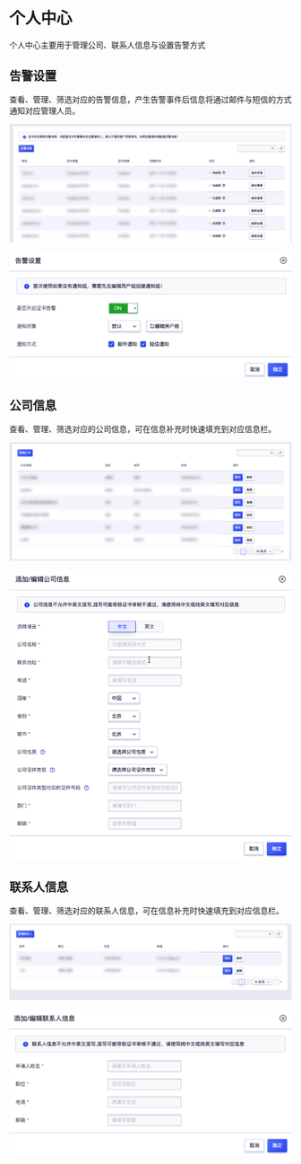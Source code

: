 

# 个人中心

个人中心主要用于管理公司、联系人信息与设置告警方式

## 告警设置

查看、管理、筛选对应的告警信息，产生告警事件后信息将通过邮件与短信的方式通知对应管理人员。

![](/images/operate/grzx1.png)

![](/images/operate/grzx2.png)


## 公司信息

查看、管理、筛选对应的公司信息，可在信息补充时快速填充到对应信息栏。

![](/images/operate/grzx3.png)

![](/images/operate/grzx4.png)


## 联系人信息

查看、管理、筛选对应的联系人信息，可在信息补充时快速填充到对应信息栏。

![](/images/operate/grzx5.png)

![](/images/operate/grzx6.png)